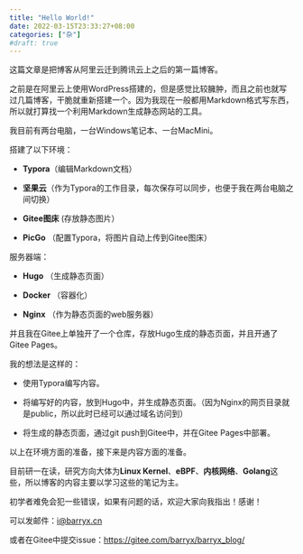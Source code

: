 ```yaml
---
title: "Hello World!"
date: 2022-03-15T23:33:27+08:00
categories: ["杂"]
#draft: true
---
```


这篇文章是把博客从阿里云迁到腾讯云上之后的第一篇博客。

之前是在阿里云上使用WordPress搭建的，但是感觉比较臃肿，而且之前也就写过几篇博客，干脆就重新搭建一个。因为我现在一般都用Markdown格式写东西，所以就打算找一个利用Markdown生成静态网站的工具。

我目前有两台电脑，一台Windows笔记本、一台MacMini。

搭建了以下环境：

- **Typora**（编辑Markdown文档）

- **坚果云**（作为Typora的工作目录，每次保存可以同步，也便于我在两台电脑之间切换）

- **Gitee图床**  (存放静态图片）

- **PicGo** （配置Typora，将图片自动上传到Gitee图床）

服务器端：

- **Hugo** （生成静态页面）

- **Docker** （容器化）

- **Nginx** （作为静态页面的web服务器）

并且我在Gitee上单独开了一个仓库，存放Hugo生成的静态页面，并且开通了Gitee Pages。

我的想法是这样的：

- 使用Typora编写内容。

- 将编写好的内容，放到Hugo中，并生成静态页面。（因为Nginx的网页目录就是public，所以此时已经可以通过域名访问到）

- 将生成的静态页面，通过git push到Gitee中，并在Gitee Pages中部署。

以上在环境方面的准备，接下来是内容方面的准备。

目前研一在读，研究方向大体为**Linux Kernel**、**eBPF**、**内核网络**、**Golang**这些，所以博客的内容主要以学习这些的笔记为主。

初学者难免会犯一些错误，如果有问题的话，欢迎大家向我指出！感谢！

可以发邮件：i@barryx.cn

或者在Gitee中提交issue：https://gitee.com/barryx/barryx_blog/
